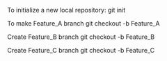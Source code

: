 To initialize a new local repository: 
    git init
    
To make Feature_A branch
    git checkout -b Feature_A

Create Feature_B branch
    git checkout -b Feature_B

Create Feature_C branch
    git checkout -b Feature_C

